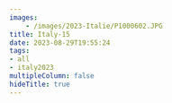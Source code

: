 ```yaml
---
images:
    - /images/2023-Italie/P1000602.JPG
title: Italy-15
date: 2023-08-29T19:55:24
tags:
- all
- italy2023
multipleColumn: false
hideTitle: true
---
```

